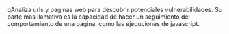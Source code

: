 qAnaliza urls y paginas web para descubrir potenciales vulnerabilidades. Su parte mas llamativa es la capacidad de hacer un seguimiento del comportamiento de una pagina, como las ejecuciones de javascript.